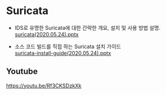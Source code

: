 Suricata
===

* IDS로 유명한 Suricata에 대한 간략한 개요, 설치 및 사용 방법 설명.  
[suricata(2020.05.24).pptx](suricata(2020.05.24).pptx)

* 소스 코드 빌드를 직접 하는 Suricata 설치 가이드  
[suricata-install-guide(2020.05.24).pptx](suricata-install-guide(2020.05.24).pptx)

## Youtube
https://youtu.be/Rf3CKSDzkXk
